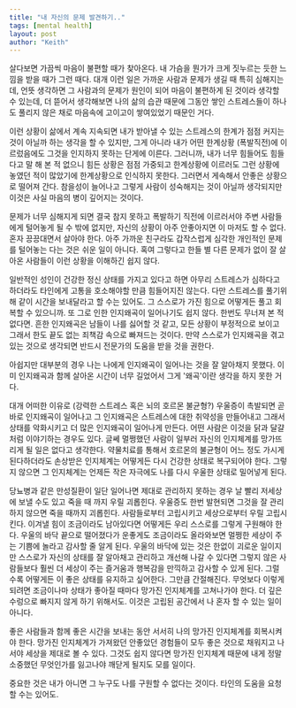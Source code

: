 ```yaml
---
title: "내 자신의 문제 발견하기.."
tags: [mental health]
layout: post
author: "Keith"
---
```


살다보면 가끔씩 마음이 불편할 때가 찾아온다. 내 가슴을 뭔가가 크게 짓누르는 듯한 느낌을 받을 때가 그런 때다. 대개 이런 일은 가까운 사람과 문제가 생길 때 특히 심해지는데, 언뜻 생각하면 그 사람과의 문제가 원인이 되어 마음이 불편하게 된 것이라 생각할 수 있는데, 더 뜯어서 생각해보면 나의 삶의 습관 때문에 그동안 쌓인 스트레스들이 하나도 풀리지 않은 채로 마음속에 고이고이 쌓여있었기 때문인 거다.

이런 상황이 삶에서 계속 지속되면 내가 받아낼 수 있는 스트레스의 한계가 점점 커지는 것이 아닐까 하는 생각을 할 수 있지만, 그게 아니라 내가 어떤 한계상황 (폭발직전)에 이르렀음에도 그것을 인지하지 못하는 단게에 이른다. 그러니까, 내가 너무 힘들어도 힘들다고 말 해 본 적 없으니 힘든 상황은 점점 가중되고 한계상황에 이르러도 그런 상황에 놓였던 적이 많았기에 한계상황으로 인식하지 못한다. 그러면서 게속해서 안좋은 상황으로 떨어져 간다. 참을성이 늘어나고 그렇게 사람이 성숙해지는 것이 아닐까 생각되지만 이것은 사실 마음의 병이 깊어지는 것이다.

문제가 너무 심해지게 되면 결국 참지 못하고 폭발하기 직전에 이르러서야 주변 사람들에게 털어놓게 될 수 밖에 없지만, 자신의 상황이 아주 안좋아지면 이 마저도 할 수 없다. 혼자 끙끙대면서 살아야 한다. 아주 가까운 친구라도 갑작스럽게 심각한 개인적인 문제를 털어놓는 다는 것은 쉬운 일이 아니다. 혹여 그렇다고 한들 별 다른 문제가 없이 잘 살아온 사람들이 이런 상황을 이해하긴 쉽지 않다.

일반적인 성인이 건강한 정신 상태를 가지고 있다고 하면 아무리 스트레스가 심하다고 하더라도 타인에게 고통을 호소해야할 만큼 힘들어지진 않는다. 다만 스트레스를 풀기위해 같이 시간을 보내달라고 할 수는 있어도. 그 스스로가 가진 힘으로 어떻게든 풀고 회복할 수 있으니까. 또 그로 인한 인지왜곡이 일어나기도 쉽지 않다. 한번도 무너져 본 적 없다면. 흔한 인지왜곡은 남들이 나를 싫어할 것 같고, 모든 상황이 부정적으로 보이고 그래서 한도 끝도 없는 죄책감 속으로 빠져드는 것이다. 만약 스스로가 인지왜곡을 겪고 있는 것으로 생각되면 반드시 전문가의 도움을 받을 것을 권한다.

아쉽지만 대부분의 경우 나는 나에게 인지왜곡이 일어나는 것을 잘 알아채지 못했다. 이미 인지왜곡과 함께 살아온 시간이 너무 길었어서 그게 '왜곡'이란 생각을 하지 못한 거다. 

대개 어떠한 이유로 (강력한 스트레스 혹은 뇌의 호르몬 불균형?) 우울증이 촉발되면 곧바로 인지왜곡이 일어나고 그 인지왜곡은 스트레스에 대한 취약성을 만들어내고 그래서 상태를 악화시키고 더 많은 인지왜곡이 일어나게 만든다. 어떤 사람은 이것을 닭과 달걀처럼 이야기하는 경우도 있다. 글쎄 멀쩡했던 사람이 일부러 자신의 인지체계를 망가뜨리게 될 일은 없다고 생각한다. 약물치료를 통해서 호르몬의 불균형이 어느 정도 가시게 된다하더라도 손상받은 인지체계는 어떻게든 다시 건강한 상태로 복구되어야 한다. 그렇지 않으면 그 인지체계는 언제든 작은 자극에도 나를 다시 우울한 상태로 밀어넣게 된다. 

당뇨병과 같은 만성질환이 일단 일어나면 제대로 관리하지 못하는 경우 날 빨리 저세상에 보낼 수도 있고 죽을 때 까지 우릴 괴롭힌다. 우울증도 한번 발현되면 그것을 잘 관리하지 않으면 죽을 때까지 괴롭힌다. 사람들로부터 고립시키고 세상으로부터 우릴 고립시킨다. 이겨낼 힘이 조금이라도 남아있다면 어떻게든 우리 스스로를 그렇게 구원해야 한다. 우울의 바닥 끝으로 떨어졌다가 운좋게도 조금이라도 올라와보면 멀쩡한 세상이 주는 기쁨에 놀라고 감사할 줄 알게 된다. 우울의 바닥에 있는 것은 한없이 괴로운 일이지만 스스로가 자신의 상태를 잘 알아채고 관리하고 개선해 나갈 수 있다면 그렇지 않은 사람들보다 훨씬 더 세상이 주는 즐거움과 행복감을 만끽하고 감사할 수 있게 된다. 그럴 수록 어떻게든 이 좋은 상태를 유지하고 싶어한다. 그만큼 간절해진다. 무엇보다 이렇게 되려면 조금이나마 상태가 좋아질 때마다 망가진 인지체계를 고쳐나가야 한다. 더 깊은 수렁으로 빠지지 않게 하기 위해서도. 이것은 고립된 공간에서 나 혼자 할 수 있는 일이 아니다. 

좋은 사람들과 함께 좋은 시간을 보내는 동안 서서히 나의 망가진 인지체계를 회복시켜야 한다. 
망가진 인지체계가 가져왔던 안좋았던 경험들이 모두 좋은 것으로 채워지고 나서야 세상을 제대로 볼 수 있다. 
그것도 쉽지 않다면 망가진 인지체계 때문에 내게 정말 소중했던 무엇인가를 잃고나야 깨닫게 될지도 모를 일이다. 

중요한 것은 내가 아니면 그 누구도 나를 구원할 수 없다는 것이다. 타인의 도움을 요청할 수는 있어도. 